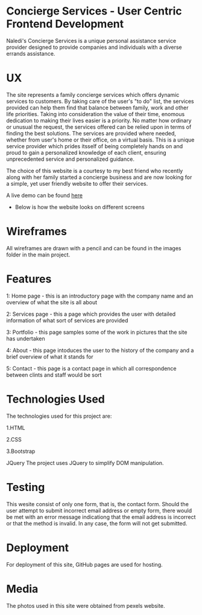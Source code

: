 # Concierge Services - User Centric Frontend Development

Naledi's Concierge Services is a unique personal assistance service provider designed to provide companies and individuals with a diverse errands assistance.

# UX

The site represents a family concierge services which offers dynamic services to customers. By taking care of the user's "to do" list,  the services provided can help them find that balance between family, work and other life priorities. Taking into consideration the value of their time, enomous dedication to making their lives easier is a priority. No matter how ordinary or unusual the request, the services offered can be relied upon in terms of finding the best solutions. The services are provided where needed, whether from user's home or their office, on a virtual basis. This is a unique service provider which prides itsself of being completely hands on and proud to gain a personalized knowledge of each client, ensuring unprecedented service and personalized guidance. 

The choice of this website is a courtesy to my best friend who recently along with her family started a concierge business and are now looking for a simple, yet user friendly website to offer their services. 

A live demo can be found [here](https://blackrockdigital.github.io/startbootstrap-business-casual/about.html)

* Below is how the website looks on different screens

# Wireframes

All wireframes are drawn with a pencil and can be found in the images folder in the main project. 

# Features

1: Home page - this is an introductory page with the company name and an overview of what the site is all about

2: Services page - this a page which provides the user with detailed information of what sort of services are provided

3: Portfolio - this page samples some of the work in pictures that the site has undertaken

4: About - this page intoduces the user to the history of the company and a brief overview of what it stands for

5: Contact - this page is a contact page in which all correspondence between clints and staff would be sort

# Technologies Used

 The technologies used for this project are:
 
 1.HTML
 
 2.CSS
 
 3.Bootstrap
 
JQuery
The project uses JQuery to simplify DOM manipulation.

# Testing

This wesite consist of only one form, that is, the contact form. Should the user attempt to submit incorrect email address or empty form, there would be met with an error message indicationg that the email address is incorrect or that the method is invalid. In any case, the form will not get submitted.

# Deployment

For deployment of this site, GitHub pages are used for hosting.


# Media

The photos used in this site were obtained from pexels website.

